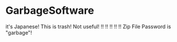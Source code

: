 # GarbageSoftware
it's Japanese!
This is trash!
Not useful! !! !! !! !! !!
Zip File Password is "garbage"!
